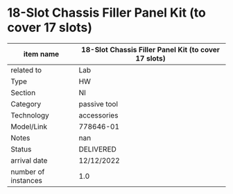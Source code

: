 
# 18-Slot Chassis Filler Panel Kit (to cover 17 slots)

| item name | 18-Slot Chassis Filler Panel Kit (to cover 17 slots) |
| -------- | -------- | 
| related to | Lab | 
| Type | HW | 
| Section | NI | 
| Category | passive tool |
| Technology | accessories |
| Model/Link | 778646-01 |
| Notes | nan |
| Status | DELIVERED |
| arrival date | 12/12/2022 |
| number of instances | 1.0 | 
        